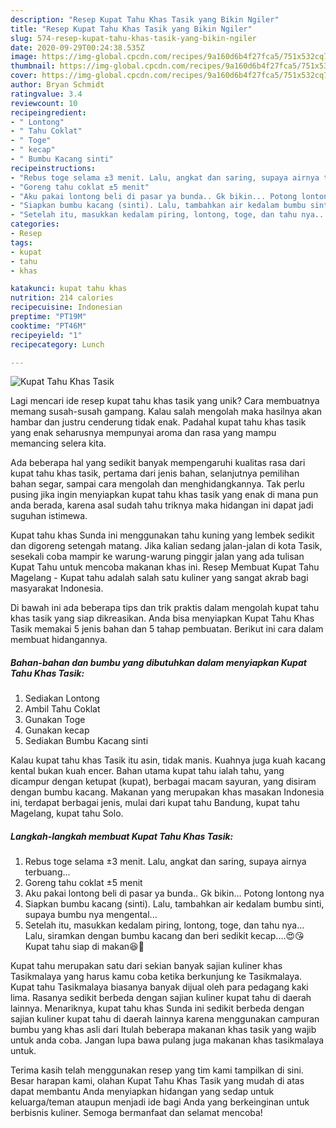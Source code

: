 ```yaml
---
description: "Resep Kupat Tahu Khas Tasik yang Bikin Ngiler"
title: "Resep Kupat Tahu Khas Tasik yang Bikin Ngiler"
slug: 574-resep-kupat-tahu-khas-tasik-yang-bikin-ngiler
date: 2020-09-29T00:24:38.535Z
image: https://img-global.cpcdn.com/recipes/9a160d6b4f27fca5/751x532cq70/kupat-tahu-khas-tasik-foto-resep-utama.jpg
thumbnail: https://img-global.cpcdn.com/recipes/9a160d6b4f27fca5/751x532cq70/kupat-tahu-khas-tasik-foto-resep-utama.jpg
cover: https://img-global.cpcdn.com/recipes/9a160d6b4f27fca5/751x532cq70/kupat-tahu-khas-tasik-foto-resep-utama.jpg
author: Bryan Schmidt
ratingvalue: 3.4
reviewcount: 10
recipeingredient:
- " Lontong"
- " Tahu Coklat"
- " Toge"
- " kecap"
- " Bumbu Kacang sinti"
recipeinstructions:
- "Rebus toge selama ±3 menit. Lalu, angkat dan saring, supaya airnya terbuang..."
- "Goreng tahu coklat ±5 menit"
- "Aku pakai lontong beli di pasar ya bunda.. Gk bikin... Potong lontong nya"
- "Siapkan bumbu kacang (sinti). Lalu, tambahkan air kedalam bumbu sinti, supaya bumbu nya mengental..."
- "Setelah itu, masukkan kedalam piring, lontong, toge, dan tahu nya... Lalu, siramkan dengan bumbu kacang dan beri sedikit kecap....😍😘 Kupat tahu siap di makan😆🤣"
categories:
- Resep
tags:
- kupat
- tahu
- khas

katakunci: kupat tahu khas 
nutrition: 214 calories
recipecuisine: Indonesian
preptime: "PT19M"
cooktime: "PT46M"
recipeyield: "1"
recipecategory: Lunch

---
```



![Kupat Tahu Khas Tasik](https://img-global.cpcdn.com/recipes/9a160d6b4f27fca5/751x532cq70/kupat-tahu-khas-tasik-foto-resep-utama.jpg)

Lagi mencari ide resep kupat tahu khas tasik yang unik? Cara membuatnya memang susah-susah gampang. Kalau salah mengolah maka hasilnya akan hambar dan justru cenderung tidak enak. Padahal kupat tahu khas tasik yang enak seharusnya mempunyai aroma dan rasa yang mampu memancing selera kita.

Ada beberapa hal yang sedikit banyak mempengaruhi kualitas rasa dari kupat tahu khas tasik, pertama dari jenis bahan, selanjutnya pemilihan bahan segar, sampai cara mengolah dan menghidangkannya. Tak perlu pusing jika ingin menyiapkan kupat tahu khas tasik yang enak di mana pun anda berada, karena asal sudah tahu triknya maka hidangan ini dapat jadi suguhan istimewa.

Kupat tahu khas Sunda ini menggunakan tahu kuning yang lembek sedikit dan digoreng setengah matang. Jika kalian sedang jalan-jalan di kota Tasik, sesekali coba mampir ke warung-warung pinggir jalan yang ada tulisan Kupat Tahu untuk mencoba makanan khas ini. Resep Membuat Kupat Tahu Magelang - Kupat tahu adalah salah satu kuliner yang sangat akrab bagi masyarakat Indonesia.


Di bawah ini ada beberapa tips dan trik praktis dalam mengolah kupat tahu khas tasik yang siap dikreasikan. Anda bisa menyiapkan Kupat Tahu Khas Tasik memakai 5 jenis bahan dan 5 tahap pembuatan. Berikut ini cara dalam membuat hidangannya.

<!--inarticleads1-->

##### Bahan-bahan dan bumbu yang dibutuhkan dalam menyiapkan Kupat Tahu Khas Tasik:

1. Sediakan  Lontong
1. Ambil  Tahu Coklat
1. Gunakan  Toge
1. Gunakan  kecap
1. Sediakan  Bumbu Kacang sinti


Kalau kupat tahu khas Tasik itu asin, tidak manis. Kuahnya juga kuah kacang kental bukan kuah encer. Bahan utama kupat tahu ialah tahu, yang dicampur dengan ketupat (kupat), berbagai macam sayuran, yang disiram dengan bumbu kacang. Makanan yang merupakan khas masakan Indonesia ini, terdapat berbagai jenis, mulai dari kupat tahu Bandung, kupat tahu Magelang, kupat tahu Solo. 

<!--inarticleads2-->

##### Langkah-langkah membuat Kupat Tahu Khas Tasik:

1. Rebus toge selama ±3 menit. Lalu, angkat dan saring, supaya airnya terbuang...
1. Goreng tahu coklat ±5 menit
1. Aku pakai lontong beli di pasar ya bunda.. Gk bikin... Potong lontong nya
1. Siapkan bumbu kacang (sinti). Lalu, tambahkan air kedalam bumbu sinti, supaya bumbu nya mengental...
1. Setelah itu, masukkan kedalam piring, lontong, toge, dan tahu nya... Lalu, siramkan dengan bumbu kacang dan beri sedikit kecap....😍😘 Kupat tahu siap di makan😆🤣


Kupat tahu merupakan satu dari sekian banyak sajian kuliner khas Tasikmalaya yang harus kamu coba ketika berkunjung ke Tasikmalaya. Kupat tahu Tasikmalaya biasanya banyak dijual oleh para pedagang kaki lima. Rasanya sedikit berbeda dengan sajian kuliner kupat tahu di daerah lainnya. Menariknya, kupat tahu khas Sunda ini sedikit berbeda dengan sajian kuliner kupat tahu di daerah lainnya karena menggunakan campuran bumbu yang khas asli dari Itulah beberapa makanan khas tasik yang wajib untuk anda coba. Jangan lupa bawa pulang juga makanan khas tasikmalaya untuk. 

Terima kasih telah menggunakan resep yang tim kami tampilkan di sini. Besar harapan kami, olahan Kupat Tahu Khas Tasik yang mudah di atas dapat membantu Anda menyiapkan hidangan yang sedap untuk keluarga/teman ataupun menjadi ide bagi Anda yang berkeinginan untuk berbisnis kuliner. Semoga bermanfaat dan selamat mencoba!
